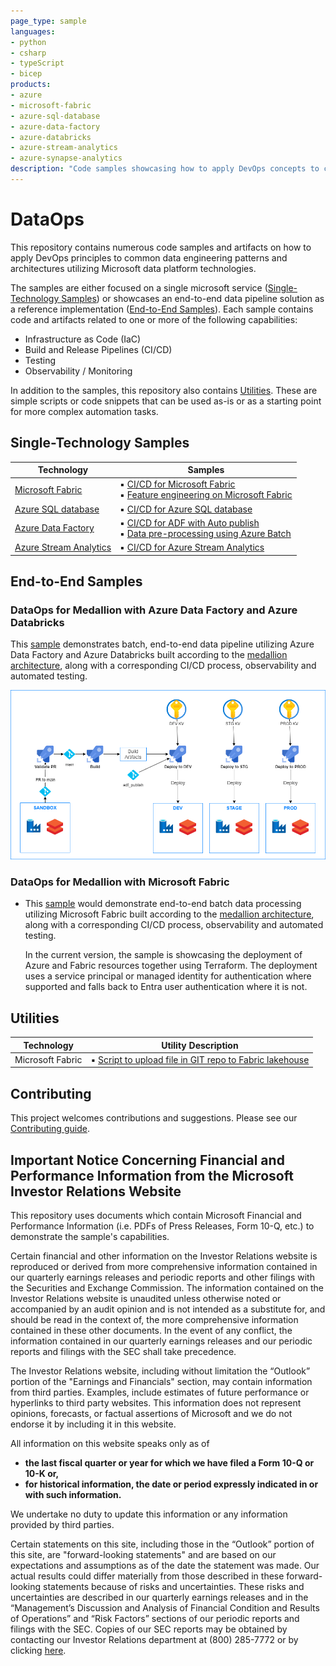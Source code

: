 ```yaml
---
page_type: sample
languages:
- python
- csharp
- typeScript
- bicep
products:
- azure
- microsoft-fabric
- azure-sql-database
- azure-data-factory
- azure-databricks
- azure-stream-analytics
- azure-synapse-analytics
description: "Code samples showcasing how to apply DevOps concepts to common data engineering patterns and architectures leveraging different Microsoft data platform technologies."
---
```


# DataOps

This repository contains numerous code samples and artifacts on how to apply DevOps principles to common data engineering patterns and architectures utilizing Microsoft data platform technologies.

The samples are either focused on a single microsoft service ([Single-Technology Samples](#single-technology-samples)) or showcases an end-to-end data pipeline solution as a reference implementation ([End-to-End Samples](#end-to-end-samples)). Each sample contains code and artifacts related to one or more of the following capabilities:

- Infrastructure as Code (IaC)
- Build and Release Pipelines (CI/CD)
- Testing
- Observability / Monitoring

In addition to the samples, this repository also contains [Utilities](#utilities). These are simple scripts or code snippets that can be used as-is or as a starting point for more complex automation tasks.

## Single-Technology Samples

| Technology | Samples |
| ---------- | ------- |
| [Microsoft Fabric](./single_tech_samples/fabric/README.md) | ▪️ [CI/CD for Microsoft Fabric](./single_tech_samples/fabric/fabric_ci_cd/README.md)<br> ▪️ [Feature engineering on Microsoft Fabric](./single_tech_samples/fabric/feature_engineering_on_fabric/README.md) |
| [Azure SQL database](./single_tech_samples/azuresql/README.md) | ▪️ [CI/CD for Azure SQL database](./single_tech_samples/azuresql/azuresql_ci_cd/README.md) |
| [Azure Data Factory](./single_tech_samples/datafactory/README.md) | ▪️ [CI/CD for ADF with Auto publish](./single_tech_samples/datafactory/adf_cicd_auto_publish/README.md)<br> ▪️ [Data pre-processing using Azure Batch](./single_tech_samples/datafactory/adf_data_pre_processing_with_azure_batch/README.md) |
| [Azure Stream Analytics](./single_tech_samples/streamanalytics/README.md) | ▪️ [CI/CD for Azure Stream Analytics](./single_tech_samples/streamanalytics/streamanalytics_ci_cd/README.md) |

## End-to-End Samples

### DataOps for Medallion with Azure Data Factory and Azure Databricks

This [sample](e2e_samples/parking_sensors/) demonstrates batch, end-to-end data pipeline utilizing Azure Data Factory and Azure Databricks built according to the [medallion architecture](https://learn.microsoft.com/azure/databricks/lakehouse/medallion), along with a corresponding CI/CD process, observability and automated testing.

[![Medallion with Azure Data Factory and Azure Databricks](docs/images/CI_CD_process_simplified.png "Architecture")](e2e_samples/parking_sensors/)

### DataOps for Medallion with Microsoft Fabric

- This [sample](./e2e_samples/fabric_dataops_sample/) would demonstrate end-to-end batch data processing utilizing Microsoft Fabric built according to the [medallion architecture](https://learn.microsoft.com/azure/databricks/lakehouse/medallion), along with a corresponding CI/CD process, observability and automated testing.

  In the current version, the sample is showcasing the deployment of Azure and Fabric resources together using Terraform. The deployment uses a service principal or managed identity for authentication where supported and falls back to Entra user authentication where it is not.

## Utilities

| Technology | Utility Description |
| ---------- | ------------------- |
| Microsoft Fabric | ▪️ [Script to upload file in GIT repo to Fabric lakehouse](./utilities/fabric/README.md#python-script-to-upload-file-in-git-repo-to-fabric-lakehouse)|

## Contributing

This project welcomes contributions and suggestions. Please see our [Contributing guide](/CONTRIBUTING.md).

## Important Notice Concerning Financial and Performance Information from the Microsoft Investor Relations Website

This repository uses documents which contain Microsoft Financial and Performance Information (i.e. PDFs of Press Releases, Form 10-Q, etc.) to demonstrate the sample's capabilities.

Certain financial and other information on the Investor Relations website is reproduced or derived from more comprehensive information contained in our quarterly earnings releases and periodic reports and other filings with the Securities and Exchange Commission. The information contained on the Investor Relations website is unaudited unless otherwise noted or accompanied by an audit opinion and is not intended as a substitute for, and should be read in the context of, the more comprehensive information contained in these other documents. In the event of any conflict, the information contained in our quarterly earnings releases and our periodic reports and filings with the SEC shall take precedence.
 
The Investor Relations website, including without limitation the “Outlook” portion of the "Earnings and Financials" section, may contain information from third parties. Examples, include estimates of future performance or hyperlinks to third party websites. This information does not represent opinions, forecasts, or factual assertions of Microsoft and we do not endorse it by including it in this website.
 
 
All information on this website speaks only as of
 
- **the last fiscal quarter or year for which we have filed a Form 10-Q or 10-K or,**
- **for historical information, the date or period expressly indicated in or with such information.**
 
We undertake no duty to update this information or any information provided by third parties.
 
Certain statements on this site, including those in the “Outlook” portion of this site, are "forward-looking statements" and are based on our expectations and assumptions as of the date the statement was made. Our actual results could differ materially from those described in these forward-looking statements because of risks and uncertainties. These risks and uncertainties are described in our quarterly earnings releases and in the “Management’s Discussion and Analysis of Financial Condition and Results of Operations” and “Risk Factors” sections of our periodic reports and filings with the SEC. Copies of our SEC reports may be obtained by contacting our Investor Relations department at (800) 285-7772 or by clicking [here](https://www.microsoft.com/en-us/investor/sec-filings).
